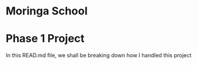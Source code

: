 # Moringa School
# Phase 1 Project
In this READ.md file, we shall be breaking down how I handled this project
